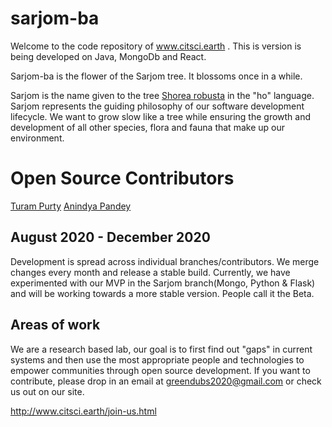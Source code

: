 # sarjom-ba
Welcome to the code repository of www.citsci.earth . This is version is being developed on Java, MongoDb and React.

Sarjom-ba is the flower of the Sarjom tree. It blossoms once in a while.

Sarjom is the name given to the tree [Shorea robusta](https://en.wikipedia.org/wiki/Shorea_robusta) in the "ho" language. Sarjom represents the guiding philosophy of our software development lifecycle. We want to grow slow like a tree while ensuring the growth and development of all other species, flora and fauna that make up our environment.

# Open Source Contributors
[Turam Purty](https://www.linkedin.com/in/turam27/)
[Anindya Pandey](https://www.linkedin.com/in/anindya-pandey-a73303b0/)

## August 2020 - December 2020
Development is spread across individual branches/contributors. We merge changes every month and release a stable build. Currently, we have experimented with our MVP in the Sarjom branch(Mongo, Python & Flask) and will be working towards a more stable version. People call it the Beta.

## Areas of work
We are a research based lab, our goal is to first find out "gaps" in current systems and then use the most appropriate people and technologies to empower communities through open source development. If you want to contribute, please drop in an email at greendubs2020@gmail.com or check us out on our site.

http://www.citsci.earth/join-us.html
